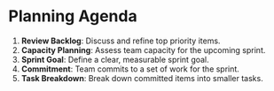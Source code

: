 # Planning Agenda

1.  **Review Backlog**: Discuss and refine top priority items.
2.  **Capacity Planning**: Assess team capacity for the upcoming sprint.
3.  **Sprint Goal**: Define a clear, measurable sprint goal.
4.  **Commitment**: Team commits to a set of work for the sprint.
5.  **Task Breakdown**: Break down committed items into smaller tasks.
